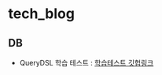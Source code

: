 # tech_blog


## DB
- QueryDSL 학습 테스트 : [학습테스트 깃헙링크](https://github.com/phantom08266/spring_playground/blob/main/springboot_querydsl/springboot_querydsl/src/test/java/com/example/springboot_querydsl/QueryDslBasicTest.java#L690)
